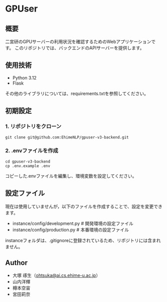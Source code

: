 # GPUser

## 概要
二宮研のGPUサーバーの利用状況を確認するためのWebアプリケーションです。
このリポジトリでは、バックエンドのAPIサーバーを提供します。

## 使用技術
- Python 3.12
- Flask

その他のライブラリについては、requirements.txtを参照してください。

## 初期設定
### 1. リポジトリをクローン
```
git clone git@github.com:EhimeNLP/gpuser-v3-backend.git
```

### 2. .envファイルを作成
```
cd gpuser-v3-backend
cp .env.example .env
```
コピーした.envファイルを編集し、環境変数を設定してください。

## 設定ファイル
現在は使用していませんが，以下のファイルを作成することで、設定を変更できます。
- instance/config/development.py # 開発環境の設定ファイル
- instance/config/production.py # 本番環境の設定ファイル

instanceフォルダは、.gitignoreに登録されているため、リポジトリには含まれません。

## Author

- 大塚 琢生（ohtsuka@ai.cs.ehime-u.ac.jp）
- 山内洋輝
- 樽本空宙
- 宮田莉奈

